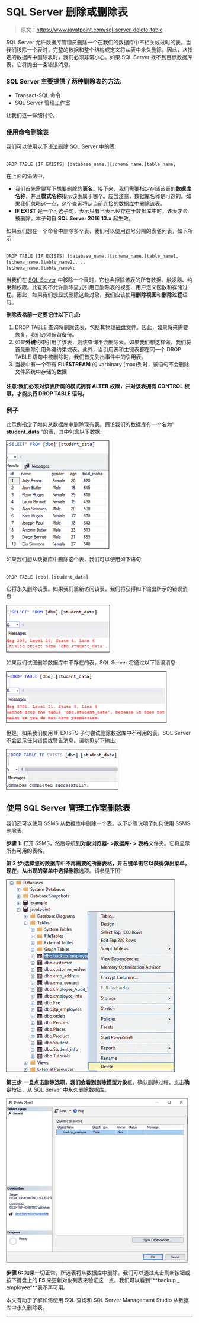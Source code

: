 # SQL Server 删除或删除表

> 原文：<https://www.javatpoint.com/sql-server-delete-table>

SQL Server 允许数据库管理员删除一个在我们的数据库中不相关或过时的表。当我们移除一个表时，完整的数据和整个结构或定义将从表中永久删除。因此，从指定的数据库中删除表时，我们必须非常小心。如果 SQL Server 找不到目标数据库表，它将抛出一条错误消息。

### SQL Server 主要提供了两种删除表的方法:

*   Transact-SQL 命令
*   SQL Server 管理工作室

让我们逐一详细讨论。

### 使用命令删除表

我们可以使用以下语法删除 SQL Server 中的表:

```

DROP TABLE [IF EXISTS] [database_name.][schema_name.]table_name;

```

在上面的语法中，

*   我们首先需要写下想要删除的**表名**。接下来，我们需要指定存储该表的**数据库名称**，并且**模式名称**指示该表属于哪个。应当注意，数据库名称是可选的。如果我们忽略这一点，这个查询将从当前连接的数据库中删除该表。
*   **IF EXIST** 是一个可选子句，表示只有当表已经存在于数据库中时，该表才会被删除。本子句自 **SQL Server 2016 13.x** 起生效。

如果我们想在一个命令中删除多个表，我们可以使用逗号分隔的表名列表，如下所示:

```

DROP TABLE [IF EXISTS] [database_name.][schema_name.]table_name1,
[schema_name.]table_name2.....
[schema_name.]table_nameN;

```

当我们在 [SQL Server](https://www.javatpoint.com/sql-server-tutorial) 中移除一个表时，它也会擦除该表的所有数据、触发器、约束和权限。此查询不允许删除显式引用已删除表的视图、用户定义函数和存储过程。因此，如果我们想显式删除这些对象，我们应该使用**删除视图**和**删除过程**语句。

**删除表格前一定要记住以下几点:**

1.  DROP TABLE 查询将删除该表，包括其物理磁盘文件。因此，如果将来需要恢复，我们必须保留备份。
2.  如果**外键**约束引用了该表，则该查询不会删除表。如果我们想这样做，我们将首先删除引用外键约束或表。此外，当引用表和主键表都在同一个 DROP TABLE 语句中被删除时，我们首先列出事件中的引用表。
3.  当表中有一个带有 **FILESTREAM** 的 varbinary (max)列时，该语句不会删除文件系统中存储的数据

#### 注意:我们必须对该表所属的模式拥有 ALTER 权限，并对该表拥有 CONTROL 权限，才能执行 DROP TABLE 语句。

### 例子

此示例指定了如何从数据库中删除现有表。假设我们的数据库有一个名为“ **student_data** ”的表，其中包含以下数据:

![SQL Server DELETE or DROP Table](img/cf8bb65c99a28688e24e7b69ea46b222.png)

如果我们想从数据库中删除这个表，我们可以使用如下语句:

```

DROP TABLE [dbo].[student_data]

```

它将永久删除该表。如果我们重新访问该表，我们将获得如下输出所示的错误消息:

![SQL Server DELETE or DROP Table](img/a8c83a4bdb8e973325de9af02ad61471.png)

如果我们试图删除数据库中不存在的表，SQL Server 将通过以下错误消息:

![SQL Server DELETE or DROP Table](img/1a833f715654a671587a16bd2b67cbe2.png)

但是，如果我们使用 IF EXISTS 子句尝试删除数据库中不可用的表，SQL Server 不会显示任何错误或警告消息。请参见以下输出:

![SQL Server DELETE or DROP Table](img/d85f6ddb61ab9db555c642bded334f05.png)

## 使用 SQL Server 管理工作室删除表

我们还可以使用 SSMS 从数据库中删除一个表。以下步骤说明了如何使用 SSMS 删除表:

**步骤 1:** 打开 SSMS，然后导航到**对象浏览器- >数据库- >** **表格**文件夹。它将显示所有可用的表格。

**第 2 步:**选择您的数据库中不再需要的所需表格，并右键单击它以获得弹出菜单。现在，从出现的菜单中选择**删除**选项。请参见下图:

![SQL Server DELETE or DROP Table](img/d9a4f1550166e105bbf0bca00a0fcf65.png)

**第三步:**一旦点击删除选项，我们会看到**删除模型对象**框，确认删除过程。点击**确定**按钮，从 SQL Server 中永久删除数据库。

![SQL Server DELETE or DROP Table](img/7982380f809791d7b90b7c767893a2f4.png)

**步骤 6:** 如果一切正常，所选表将从数据库中删除。我们可以通过点击刷新按钮或按下键盘上的 **F5** 来更新对象列表来验证这一点。我们可以看到“**backup _ employee”**表不再可用。

本文有助于了解如何使用 SQL 查询和 SQL Server Management Studio 从数据库中永久删除表。

* * *